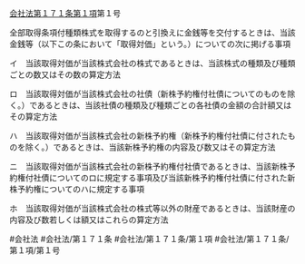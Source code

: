 [会社法第１７１条第１項](会社法＿＿＿＿第１７１条第１項)第１号

全部取得条項付種類株式を取得するのと引換えに金銭等を交付するときは、当該金銭等（以下この条において「取得対価」という。）についての次に掲げる事項

イ　当該取得対価が当該株式会社の株式であるときは、当該株式の種類及び種類ごとの数又はその数の算定方法

ロ　当該取得対価が当該株式会社の社債（新株予約権付社債についてのものを除く。）であるときは、当該社債の種類及び種類ごとの各社債の金額の合計額又はその算定方法

ハ　当該取得対価が当該株式会社の新株予約権（新株予約権付社債に付されたものを除く。）であるときは、当該新株予約権の内容及び数又はその算定方法

ニ　当該取得対価が当該株式会社の新株予約権付社債であるときは、当該新株予約権付社債についてのロに規定する事項及び当該新株予約権付社債に付された新株予約権についてのハに規定する事項

ホ　当該取得対価が当該株式会社の株式等以外の財産であるときは、当該財産の内容及び数若しくは額又はこれらの算定方法


#会社法
#会社法/第１７１条
#会社法/第１７１条/第１項
#会社法/第１７１条/第１項/第１号
